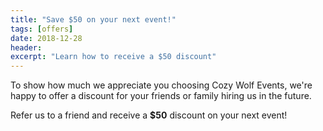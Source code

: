 ```yaml
---
title: "Save $50 on your next event!"
tags: [offers]
date: 2018-12-28
header:
excerpt: "Learn how to receive a $50 discount"
---
```


To show how much we appreciate you choosing Cozy Wolf Events, we're happy to offer a discount for your friends or family hiring us in the future.

Refer us to a friend and receive a **$50** discount on your next event!

<img src="{{ site.url }}{{ site.baseurl }}/images/offer.jpg" alt="">

